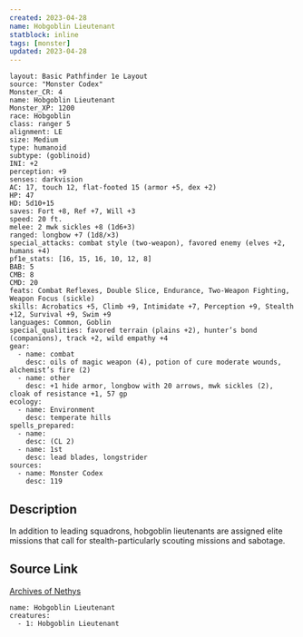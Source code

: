 ```yaml
---
created: 2023-04-28
name: Hobgoblin Lieutenant
statblock: inline
tags: [monster]
updated: 2023-04-28
---
```

```statblock
layout: Basic Pathfinder 1e Layout
source: "Monster Codex"
Monster_CR: 4
name: Hobgoblin Lieutenant
Monster_XP: 1200
race: Hobgoblin
class: ranger 5
alignment: LE
size: Medium
type: humanoid
subtype: (goblinoid)
INI: +2
perception: +9
senses: darkvision
AC: 17, touch 12, flat-footed 15 (armor +5, dex +2)
HP: 47
HD: 5d10+15
saves: Fort +8, Ref +7, Will +3
speed: 20 ft.
melee: 2 mwk sickles +8 (1d6+3)
ranged: longbow +7 (1d8/×3)
special_attacks: combat style (two-weapon), favored enemy (elves +2, humans +4)
pf1e_stats: [16, 15, 16, 10, 12, 8]
BAB: 5
CMB: 8
CMD: 20
feats: Combat Reflexes, Double Slice, Endurance, Two-Weapon Fighting, Weapon Focus (sickle)
skills: Acrobatics +5, Climb +9, Intimidate +7, Perception +9, Stealth +12, Survival +9, Swim +9
languages: Common, Goblin
special_qualities: favored terrain (plains +2), hunter’s bond (companions), track +2, wild empathy +4
gear:
  - name: combat
    desc: oils of magic weapon (4), potion of cure moderate wounds, alchemist’s fire (2)
  - name: other
    desc: +1 hide armor, longbow with 20 arrows, mwk sickles (2), cloak of resistance +1, 57 gp
ecology:
  - name: Environment
    desc: temperate hills
spells_prepared:
  - name:
    desc: (CL 2)
  - name: 1st
    desc: lead blades, longstrider
sources:
  - name: Monster Codex
    desc: 119
```
## Description
In addition to leading squadrons, hobgoblin lieutenants are assigned elite missions that call for stealth-particularly scouting missions and sabotage.
## Source Link
[Archives of Nethys](https://aonprd.com/MonsterDisplay.aspx?ItemName=Hobgoblin%20Lieutenant)
```encounter-table
name: Hobgoblin Lieutenant
creatures:
  - 1: Hobgoblin Lieutenant
```
